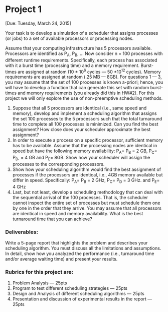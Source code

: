 # Project 1
[Due: Tuesday, March 24, 2015]

Your task is to develop a simulation of a scheduler that assigns processes (or jobs) to a set of available processors or processing nodes. 

Assume that your computing infrastructure has 5 processors available. Processors are identified as P<sub>A</sub>, P<sub>B</sub>, ... Now consider n = 100 processes with different runtime requirements. Specifically, each process has associated with it a burst time (processing time) and a memory requirement. Burst-times are assigned at random (10 * 10<sup>6</sup> cycles — 50 *10<sup>12</sup> cycles). Memory requirements are assigned at random (.25 MB — 8GB). For questions 1 — 3, you may assume that the set of 100 processes is known a-priori; hence, you will have to develop a function that can generate this set with random burst-times and memory requirements (you already did this in HW#2). For this project we will only explore the use of non-preemptive scheduling methods. 

1. Suppose that all 5 processors are identical (i.e., same speed and memory), develop and implement a scheduling algorithm that assigns the set 100 processes to the 5 processors such that the total turnaround time to complete all 100 processes is minimized. Can you find the best assignment? How close does your scheduler approximate the best assignment? 
2. In order to execute a process on a specific processor, sufficient memory has to be available. Assume that the processing nodes are identical in speed but have the following memory availability: P<sub>A</sub>= P<sub>B</sub> = 2 GB, P<sub>C</sub>= P<sub>D</sub>, = 4 GB and P<sub>E</sub>= 8GB. Show how your scheduler will assign the processes to the corresponding processors. 
3. Show how your scheduling algorithm would find the best assignment of processes if the processors are identical, i.e., 4GB memory available but differ in speed. Specifically: P<sub>A</sub>= P<sub>B</sub> = 2 GHz, P<sub>C</sub>= P<sub>D</sub> = 3 GHz. and P<sub>E</sub>= 4 GHz 
4. Last, but not least, develop a scheduling methodology that can deal with the sequential arrival of the 100 processes. That is, the scheduler cannot inspect the entire set of processes but must schedule them one by one in the order that they arrive. You may assume that all processors are identical in speed and memory availability. What is the best turnaround time that you can achieve? 

### Deliverables: 
Write a 5-page report that highlights the problem and describes your scheduling algorithm. You must discuss all the limitations and assumptions. In detail, show how you analyzed the performance (i.e., turnaround time and/or average waiting time) and present your results. 

### Rubrics for this project are: 
1. Problem Analysis — 25pts 
2. Program to test different scheduling strategies — 25pts
3. Design and Analysis of different scheduling algorithms — 25pts 
4. Presentation and discussion of experimental results in the report — 25pts 
